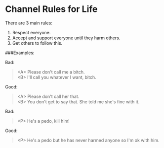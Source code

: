 Channel Rules for Life
======================

There are 3 main rules:

1. Respect everyone.
2. Accept and support everyone until they harm others.
3. Get others to follow this.

###Examples:

Bad:

> \<A\> Please don't call me a bitch.  
> \<B\> I'll call you whatever I want, bitch.

Good:

> \<A\> Please don't call her that.  
> \<B\> You don't get to say that. She told me she's fine with it.

Bad:
> \<P\> He's a pedo, kill him!

Good:
> \<P\> He's a pedo but he has never harmed anyone so I'm ok with him.

<!-- todo terms of use -->
